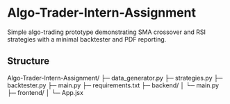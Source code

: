 # Algo-Trader-Intern-Assignment

Simple algo-trading prototype demonstrating SMA crossover and RSI strategies with a minimal backtester and PDF reporting.
## Structure
Algo-Trader-Intern-Assignment/
├─ data_generator.py
├─ strategies.py
├─ backtester.py
├─ main.py
├─ requirements.txt
├─ backend/
│ └─ main.py
├─ frontend/
│ └─ App.jsx
